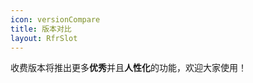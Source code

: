 ```yaml
---
icon: versionCompare
title: 版本对比
layout: RfrSlot
---
```


收费版本将推出更多**优秀**并且**人性化**的功能，欢迎大家使用！

<!-- @include: @src/compare.snippet.md -->
